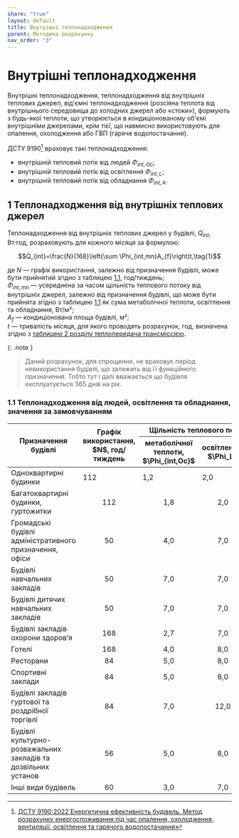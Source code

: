 ```yaml
---
share: "true"
layout: default
title: Внутрішні теплонадходження
parent: Методика розрахунку
nav_order: "3"
---
```



# Внутрішні теплонадходження

Внутрішні теплонадходження, теплонадходження від внутрішніх теплових джерел, від'ємні теплонадходження (розсіяна теплота від внутрішнього середовища до холодних джерел або «стоки»), формують з будь-якої теплоти, що утворюється в кондиціонованому об'ємі внутрішніми джерелами, крім тієї, що навмисно використовують для опалення, охолодження або ГВП (гаряче водопостачання).

ДСТУ 9190[^1] враховує такі теплонадходження:

- внутрішній тепловий потік від людей $\Phi_{int,Oc}$;
- внутрішній тепловий потік від освітлення $\Phi_{int,L}$;
- внутрішній тепловий потік від обладнання $\Phi_{int,A}$.

## 1 Теплонадходження від внутрішніх теплових джерел

Теплонадходження від внутрішніх теплових джерел у будівлі, $Q_{int}$, Вт·год, розраховують для кожного місяця за формулою:

$$Q_{int}=\frac{N}{168}\left(\sum \Phi_{int,mn}A_{f}\right)t,\tag{1}$$

де $N$ — графік використання, залежно від призначення будівлі, може бути прийнятий згідно з таблицею [1.1](internal.md#11-теплонадходження-від-людей-освітлення-та-обладнання-значення-за-замовчуванням), год/тиждень;  
$\Phi_{int,mn}$ — усереднена за часом щільність теплового потоку від внутрішніх джерел, залежно від призначення будівлі, що може бути прийнята згідно з таблицею [1.1](internal.md#11-теплонадходження-від-людей-освітлення-та-обладнання-значення-за-замовчуванням) як сума метаболічної теплоти, освітлення та обладнання, Вт/м²;  
$A_f$ — кондиціонована площа будівлі, м²;  
$t$ — тривалість місяця, для якого проводять розрахунок, год, визначена згідно з [таблицею 2 розділу теплопередача трансміссією](./transmission.md#2-щомісячна-тривалість-часових-інтервалів).

{: .note }
> Даний розрахунок, для спрощення, не враховує період невикористання будівлі, що залежить від її функційного призначення. Тобто тут і далі вважається що будівля експлуатується 365 днів на рік.

### 1.1 Теплонадходження від людей, освітлення та обладнання, значення за замовчуванням

<table>
<thead>
  <tr>
    <th rowspan="2">Призначення будівлі</th>
    <th rowspan="2">Графік використання, $N$, год/тиждень</th>
    <th colspan="3">Щільність теплового потоку, Вт/м², від</th>
  </tr>
  <tr>
    <th>метаболічної теплоти, $\Phi_{int,Oc}$</th>
    <th>освітлення, $\Phi_L$</th>
    <th>обладнання, $\Phi_A$</th>
  </tr>
</thead>
<tbody>
  <tr>
    <td>Одноквартирні будинки</td>
    <td>112</td>
    <td>1,2</td>
    <td>2,0</td>
    <td>2,0</td>
  </tr>
  <tr>
    <td>Багатоквартирні будинки, гуртожитки</td>
    <td style="text-align: center;">112</td>
    <td style="text-align: center;">1,8</td>
    <td style="text-align: center;">2,0</td>
    <td style="text-align: center;">2,0</td>
  </tr>
  <tr>
    <td>Громадські будівлі адміністративного призначення, офіси</td>
    <td style="text-align: center;">50</td>
    <td style="text-align: center;">4,0</td>
    <td style="text-align: center;">7,0</td>
    <td style="text-align: center;">6,0</td>
  </tr>
  <tr>
    <td>Будівлі навчальних закладів</td>
    <td style="text-align: center;">50</td>
    <td style="text-align: center;">7,0</td>
    <td style="text-align: center;">7,0</td>
    <td style="text-align: center;">6,0</td>
  </tr>
  <tr>
    <td>Будівлі дитячих навчальних закладів</td>
    <td style="text-align: center;">50</td>
    <td style="text-align: center;">7,0</td>
    <td style="text-align: center;">7,0</td>
    <td style="text-align: center;">3,0</td>
  </tr>
  <tr>
    <td>Будівлі закладів охорони здоровʼя</td>
    <td style="text-align: center;">168</td>
    <td style="text-align: center;">2,7</td>
    <td style="text-align: center;">7,0</td>
    <td style="text-align: center;">6,0</td>
  </tr>
  <tr>
    <td>Готелі</td>
    <td style="text-align: center;">168</td>
    <td style="text-align: center;">4,0</td>
    <td style="text-align: center;">8,0</td>
    <td style="text-align: center;">2,0</td>
  </tr>
  <tr>
    <td>Ресторани</td>
    <td style="text-align: center;">84</td>
    <td style="text-align: center;">5,0</td>
    <td style="text-align: center;">8,0</td>
    <td style="text-align: center;">4,0</td>
  </tr>
  <tr>
    <td>Спортивні заклади</td>
    <td style="text-align: center;">84</td>
    <td style="text-align: center;">5,0</td>
    <td style="text-align: center;">8,0</td>
    <td style="text-align: center;">1,0</td>
  </tr>
  <tr>
    <td>Будівлі закладів гуртової та роздрібної торгівлі</td>
    <td style="text-align: center;">84</td>
    <td style="text-align: center;">7,0</td>
    <td style="text-align: center;">12,0</td>
    <td style="text-align: center;">2,0</td>
  </tr>
  <tr>
    <td>Будівлі культурно-розважальних закладів та дозвільних установ</td>
    <td style="text-align: center;">56</td>
    <td style="text-align: center;">5,0</td>
    <td style="text-align: center;">8,0</td>
    <td style="text-align: center;">2,0</td>
  </tr>
  <tr>
    <td>Інші види будівель</td>
    <td style="text-align: center;">60</td>
    <td style="text-align: center;">3,0</td>
    <td style="text-align: center;">7,0</td>
    <td style="text-align: center;">2,0</td>
  </tr>
</tbody>
</table>

[^1]: [ДСТУ 9190:2022 Енергетична ефективність будівель. Метод розрахунку енергоспоживання під час опалення, охолодження, вентиляції, освітлення та гарячого водопостачання](https://online.budstandart.com/ua/catalog/doc-page.html?id_doc=98995)
